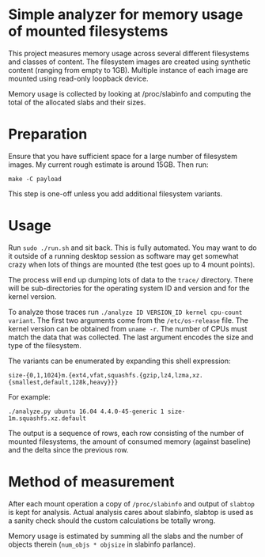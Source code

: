 # Simple analyzer for memory usage of mounted filesystems

This project measures memory usage across several different filesystems and
classes of content. The filesystem images are created using synthetic content
(ranging from empty to 1GB). Multiple instance of each image are mounted using
read-only loopback device.

Memory usage is collected by looking at /proc/slabinfo and computing the total
of the allocated slabs and their sizes.

# Preparation

Ensure that you have sufficient space for a large number of filesystem images.
My current rough estimate is around 15GB. Then run:

`make -C payload`

This step is one-off unless you add additional filesystem variants.

# Usage

Run `sudo ./run.sh` and sit back. This is fully automated. You may want to do
it outside of a running desktop session as software may get somewhat crazy when
lots of things are mounted (the test goes up to 4 mount points).

The process will end up dumping lots of data to the `trace/` directory. There
will be sub-directories for the operating system ID and version and for the
kernel version.

To analyze those traces run `./analyze ID VERSION_ID kernel cpu-count variant`.
The first two arguments come from the `/etc/os-release` file. The kernel
version can be obtained from `uname -r`. The number of CPUs must match the data
that was collected. The last argument encodes the size and type of the
filesystem.

The variants can be enumerated by expanding this shell expression:

`size-{0,1,1024}m.{ext4,vfat,squashfs.{gzip,lz4,lzma,xz.{smallest,default,128k,heavy}}}`

For example:

`./analyze.py ubuntu 16.04 4.4.0-45-generic 1 size-1m.squashfs.xz.default`

The output is a sequence of rows, each row consisting of the number of mounted
filesystems, the amount of consumed memory (against baseline) and the delta
since the previous row.

# Method of measurement

After each mount operation a copy of `/proc/slabinfo` and output of `slabtop`
is kept for analysis. Actual analysis cares about slabinfo, slabtop is used as
a sanity check should the custom calculations be totally wrong.

Memory usage is estimated by summing all the slabs and the number of objects
therein (`num_objs * objsize` in slabinfo parlance).
